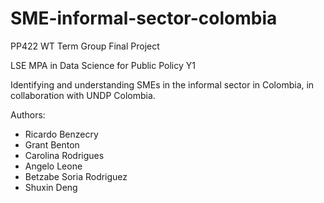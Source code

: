 # SME-informal-sector-colombia
PP422 WT Term Group Final Project 

LSE MPA in Data Science for Public Policy Y1

Identifying and understanding SMEs in the informal sector in Colombia, in collaboration with UNDP Colombia.

Authors:
* Ricardo Benzecry
* Grant Benton
* Carolina Rodrigues
* Angelo Leone
* Betzabe Soria Rodriguez
* Shuxin Deng
